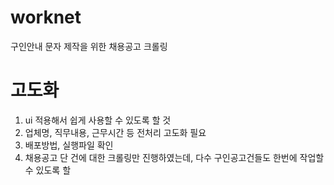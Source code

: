# worknet
구인안내 문자 제작을 위한 채용공고 크롤링 

# 고도화
1. ui 적용해서 쉽게 사용할 수 있도록 할 것
2. 업체명, 직무내용, 근무시간 등 전처리 고도화 필요
3. 배포방법, 실행파일 확인
4. 채용공고 단 건에 대한 크롤링만 진행하였는데, 다수 구인공고건들도 한번에 작업할 수 있도록 할 
